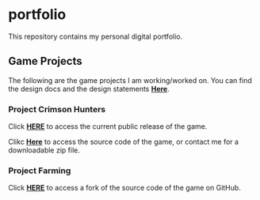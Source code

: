 # portfolio
This repository contains my personal digital portfolio.

## Game Projects
The following are the game projects I am working/worked on. You can find the design docs and the design statements [**Here**](https://github.com/StarryDust-02/portfolio/tree/main/Design%20Docs%20and%20Statements).

### Project Crimson Hunters
Click [**HERE**](https://github.com/StarryDust-02/ProjectCH-Public) to access the current public release of the game.

Clikc [**Here**](https://github.com/StarryDust-02/ProjectCH) to access the source code of the game, or contact me for a downloadable zip file.

### Project Farming
Click [**HERE**](https://github.com/StarryDust-02/Project-Farming-Public) to access a fork of the source code of the game on GitHub.
